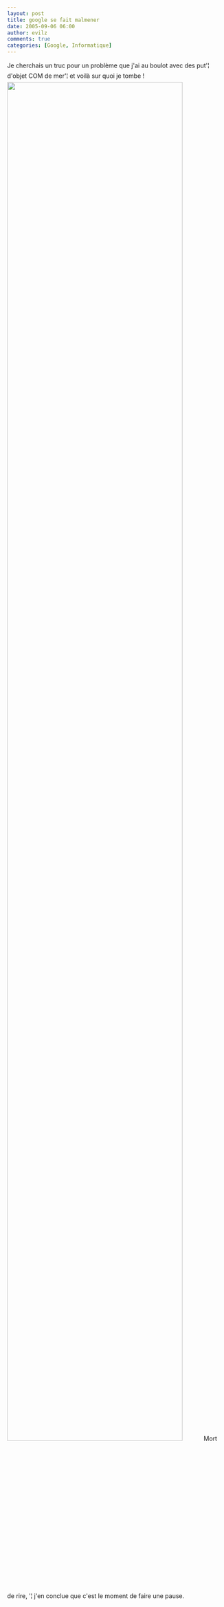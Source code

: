 ```yaml
---
layout: post
title: google se fait malmener
date: 2005-09-06 06:00
author: evilz
comments: true
categories: [Google, Informatique]
---
```

Je cherchais un truc pour un problème que j'ai au boulot avec des put'¦ d'objet COM de mer'¦ et voilà sur quoi je tombe !<br />
				<a href="/photos/evilzblog/images/94/original.aspx"><img src="/photos/evilzblog/images/94/original.aspx" width="90%" border=0></a>
				Mort de rire, '¦ j'en conclue que c'est le moment de faire une pause.
